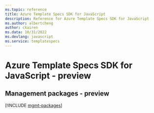 ```yaml
---
ms.topic: reference
title: Azure Template Specs SDK for JavaScript
description: Reference for Azure Template Specs SDK for JavaScript
ms.author: albertcheng
author: ckairen
ms.data: 10/31/2022
ms.devlang: javascript
ms.service: templatespecs
---
```

# Azure Template Specs SDK for JavaScript - preview

## Management packages - preview
[!INCLUDE [mgmt-packages](template-specs-mgmt-index.md)]
